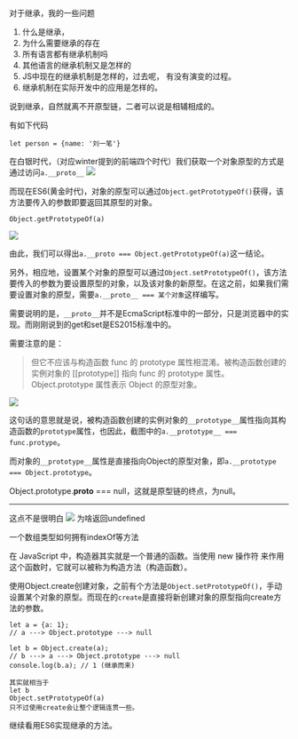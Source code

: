 对于继承，我的一些问题
1. 什么是继承，
2. 为什么需要继承的存在
3. 所有语言都有继承机制吗
4. 其他语言的继承机制又是怎样的
5. JS中现在的继承机制是怎样的，过去呢，
   有没有演变的过程。
6. 继承机制在实际开发中的应用是怎样的。
   
说到继承，自然就离不开原型链，二者可以说是相辅相成的。

有如下代码
```
let person = {name: '刘一笔'}
```
在白银时代，（对应winter提到的前端四个时代）我们获取一个对象原型的方式是通过访问`a.__proto__`
![](https://i.loli.net/2020/03/24/MVk1TJLgl8Xd6Nx.png)

而现在ES6(黄金时代)，对象的原型可以通过`Object.getPrototypeOf()`获得，该方法要传入的参数即要返回其原型的对象。
```
Object.getPrototypeOf(a)
```
![](https://i.loli.net/2020/03/24/9W5dC3fUN1sumSh.png)

由此，我们可以得出`a.__proto === Object.getPrototypeOf(a)`这一结论。

另外，相应地，设置某个对象的原型可以通过`Object.setPrototypeOf()`，该方法要传入的参数为要设置原型的对象，以及该对象的新原型。在这之前，如果我们需要设置对象的原型，需要`a.__proto__ === 某个对象`这样编写。

需要说明的是，`__proto__`并不是EcmaScript标准中的一部分，只是浏览器中的实现。而刚刚说到的get和set是ES2015标准中的。

需要注意的是：
> 但它不应该与构造函数 func 的 prototype 属性相混淆。被构造函数创建的实例对象的 [[prototype]] 指向 func 的 prototype 属性。Object.prototype 属性表示 Object 的原型对象。

![](https://i.loli.net/2020/03/25/Ld6MeUJ4tDbG1uc.png)

这句话的意思就是说，被构造函数创建的实例对象的`__prototype__`属性指向其构造函数的`prototype`属性，也因此，截图中的`a.__prototype__ === func.protype`。

而对象的`__prototype__`属性是直接指向Object的原型对象，即`a.__prototype === Object.prototype`。

Object.prototype.__proto__ === null，这就是原型链的终点，为null。

---

这点不是很明白
![](https://i.loli.net/2020/03/25/3BI29AgftkubDGN.png)
为啥返回undefined

一个数组类型如何拥有indexOf等方法

在 JavaScript 中，构造器其实就是一个普通的函数。当使用 new 操作符 来作用这个函数时，它就可以被称为构造方法（构造函数）。

使用Object.create创建对象，之前有个方法是`Object.setPrototypeOf()`，手动设置某个对象的原型。而现在的`create`是直接将新创建对象的原型指向create方法的参数。
```
let a = {a: 1}; 
// a ---> Object.prototype ---> null

let b = Object.create(a);
// b ---> a ---> Object.prototype ---> null
console.log(b.a); // 1 (继承而来)

其实就相当于
let b
Object.setPrototypeOf(a)
只不过使用create会让整个逻辑连贯一些。
```


继续看用ES6实现继承的方法。

